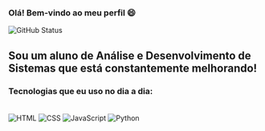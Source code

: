 ### Olá! Bem-vindo ao meu perfil 😄

![GitHub Status](https://github-readme-stats.vercel.app/api?username=PedroHJLima&show_icons=true&theme=tokyonight)

## Sou um aluno de Análise e Desenvolvimento de Sistemas que está constantemente melhorando!

### Tecnologias que eu uso no dia a dia:

<div styler="display:inline_block"><br/>
    <img align="center" alt="HTML" src="https://img.shields.io/badge/HTML5-E34F26?style=for-the-badge&logo=html5&logoColor=white" />
    <img align="center" alt="CSS" src="https://img.shields.io/badge/CSS3-1572B6?style=for-the-badge&logo=css3&logoColor=white" />
    <img align="center" alt="JavaScript" src="https://img.shields.io/badge/JavaScript-323330?style=for-the-badge&logo=javascript&logoColor=F7DF1E" />
    <img align="center" alt="Python" src="https://img.shields.io/badge/Python-14354C?style=for-the-badge&logo=python&logoColor=white" />
</div>
